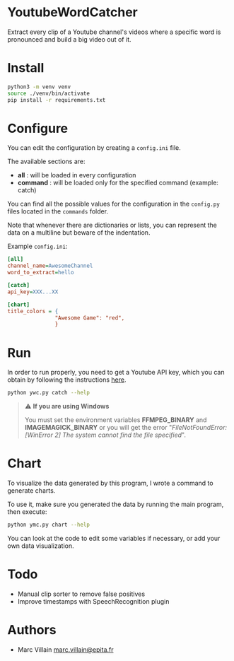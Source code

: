 YoutubeWordCatcher
===

Extract every clip of a Youtube channel's videos where a specific word is pronounced and build a big video out of it.

# Install

```bash
python3 -m venv venv
source ./venv/bin/activate
pip install -r requirements.txt
```

# Configure

You can edit the configuration by creating a `config.ini` file.

The available sections are:
* **all** : will be loaded in every configuration
* **command** : will be loaded only for the specified command (example: catch)

You can find all the possible values for the configuration in the `config.py` files located in the `commands` folder.

Note that whenever there are dictionaries or lists, you can represent the data on a multiline but beware of the indentation.

Example `config.ini`:
```ini
[all]
channel_name=AwesomeChannel
word_to_extract=hello

[catch]
api_key=XXX...XX

[chart]
title_colors = {
               "Awesome Game": "red",
               }
```

# Run

In order to run properly, you need to get a Youtube API key, which you can obtain by following the instructions [here](https://developers.google.com/youtube/registering_an_application).

```bash
python ywc.py catch --help
```

> :warning: **If you are using Windows**
>
> You must set the environment variables **FFMPEG_BINARY** and **IMAGEMAGICK_BINARY** or you will get the error "_FileNotFoundError: [WinError 2] The system cannot find the file specified_".

# Chart

To visualize the data generated by this program, I wrote a command to generate charts.

To use it, make sure you generated the data by running the main program, then execute:

```bash
python ymc.py chart --help
```

You can look at the code to edit some variables if necessary, or add your own data visualization.

# Todo

* Manual clip sorter to remove false positives
* Improve timestamps with SpeechRecognition plugin

# Authors

* Marc Villain <marc.villain@epita.fr>
